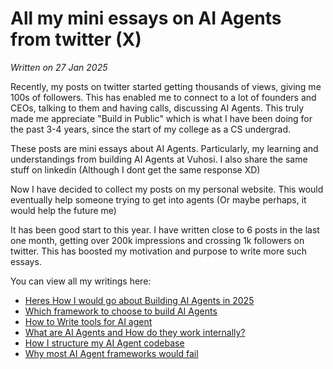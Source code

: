 # All my mini essays on AI Agents from twitter (X)

*Written on 27 Jan 2025*

Recently, my posts on twitter started getting thousands of views, giving me 100s of followers. This has enabled me to connect to a lot of founders and CEOs, talking to them and having calls, discussing AI Agents. This truly made me appreciate "Build in Public" which is what I have been doing for the past 3-4 years, since the start of my college as a CS undergrad.

These posts are mini essays about AI Agents. Particularly, my learning and understandings from building AI Agents at Vuhosi. I also share the same stuff on linkedin (Although I dont get the same response XD)

Now I have decided to collect my posts on my personal website. This would eventually help someone trying to get into agents (Or maybe perhaps, it would help the future me)

It has been good start to this year. I have written close to 6 posts in the last one month, getting over 200k impressions and crossing 1k followers on twitter. This has boosted my motivation and purpose to write more such essays.

You can view all my writings here: 

- [Heres How I would go about Building AI Agents in 2025](./build_agents)
- [Which framework to choose to build AI Agents](./framework)
- [How to Write tools for AI agent](./tools)
- [What are AI Agents and How do they work internally?](./react)
- [How I structure my AI Agent codebase](./codebase)
- [Why most AI Agent frameworks would fail](./framework_fail)